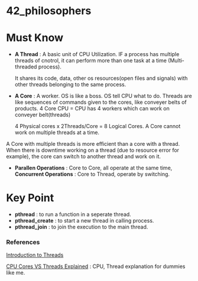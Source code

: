 # 42_philosophers

# Must Know
* **A Thread** : A basic unit of CPU Utilization. IF a process has multiple threads of cnotrol, it can perform more than one task at a time (Multi-threaded process).

  It shares its code, data, other os resources(open files and signals) with other threads belonging to the same process.

* **A Core** : A worker. OS is like a boss. OS tell CPU what to do. Threads are like sequences of commands given to the cores, like conveyer belts of products. 4 Core CPU = CPU has 4 workers which can work on conveyer belt(threads)

  4 Physical cores x 2Threads/Core = 8 Logical Cores. A Core cannot work on multiple threads at a time.

A Core with multiple threads is more efficient than a core with a thread. When there is downtime working on a thread (due to resource error for example), the core can switch to another thread and work on it.
* **Parallen Operations** : Core to Core, all operate at the same time, **Concurrent Operations** : Core to Thread, operate by switching.

# Key Point
* **pthread** : to run a function in a seperate thread.
* **pthread_create** : to start a new thread in calling process.
* **pthread_join** : to join the execution to the main thread.
### References
[Introduction to Threads](https://www.youtube.com/watch?v=LOfGJcVnvA)

[CPU Cores VS Threads Explained](https://www.youtube.com/watch?v=hwTYDQ0zZOw) : CPU, Thread explanation for dummies like me.
